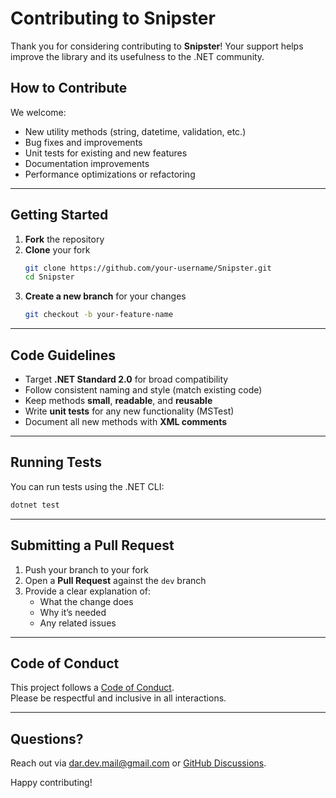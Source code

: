 # Contributing to Snipster

Thank you for considering contributing to **Snipster**! Your support helps improve the library and its usefulness to the .NET community.

## How to Contribute

We welcome:

- New utility methods (string, datetime, validation, etc.)
- Bug fixes and improvements
- Unit tests for existing and new features
- Documentation improvements
- Performance optimizations or refactoring

---

## Getting Started

1. **Fork** the repository
2. **Clone** your fork
   ```bash
   git clone https://github.com/your-username/Snipster.git
   cd Snipster
   ```
3. **Create a new branch** for your changes
   ```bash
   git checkout -b your-feature-name
   ```

---

## Code Guidelines

- Target **.NET Standard 2.0** for broad compatibility
- Follow consistent naming and style (match existing code)
- Keep methods **small**, **readable**, and **reusable**
- Write **unit tests** for any new functionality (MSTest)
- Document all new methods with **XML comments**

---

## Running Tests

You can run tests using the .NET CLI:

```bash
dotnet test
```

---

## Submitting a Pull Request

1. Push your branch to your fork
2. Open a **Pull Request** against the `dev` branch
3. Provide a clear explanation of:
   - What the change does
   - Why it’s needed
   - Any related issues

---

## Code of Conduct

This project follows a [Code of Conduct](CODE_OF_CONDUCT.md).  
Please be respectful and inclusive in all interactions.

---

## Questions?

Reach out via [dar.dev.mail@gmail.com](mailto:dar.dev.mail@gmail.com) or [GitHub Discussions](https://github.com/darwijesinghe/Snipster/discussions).

Happy contributing!

